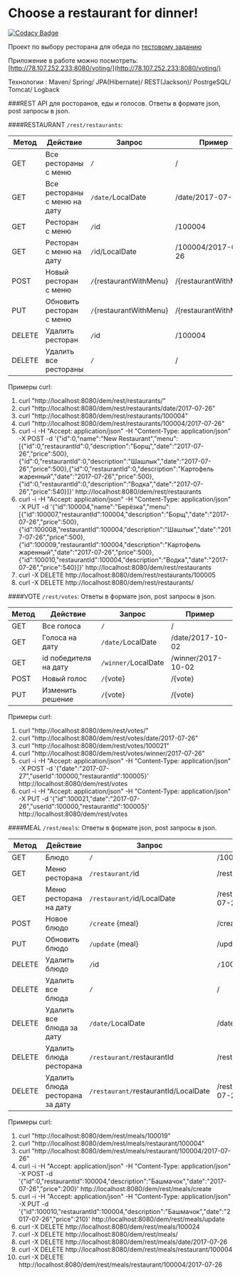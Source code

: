 Choose a restaurant for dinner! 
===============================
[![Codacy Badge](https://api.codacy.com/project/badge/Grade/4b796156bb2c41b3a72548dabed83a43)](https://www.codacy.com/app/dementevay/Choosearestaurant?utm_source=github.com&amp;utm_medium=referral&amp;utm_content=dementevay/Choosearestaurant&amp;utm_campaign=Badge_Grade)

Проект по выбору ресторана для обеда по [тестовому заданию](https://docs.google.com/document/d/1f8QLJ3S2tUH_o_cKcUcuEedt1pttf04LU46tLUb35Os/edit?usp=sharing)

Приложение в работе можно посмотреть: [http://78.107.252.233:8080/voting/](http://78.107.252.233:8080/voting/)

Технологии : Maven/ Spring/ JPA(Hibernate)/ REST(Jackson)/ PostrgeSQL/ Tomcat/ Logback


###REST API для росторанов, еды и голосов.
Ответы в формате json, post запросы в json.

####RESTAURANT `/rest/restaurants`:

Метод | Действие | Запрос | Пример
--- | --- | --- | ---
GET | Все рестораны с меню | `/` | /
GET | Все рестораны с меню на дату | `/date/`LocalDate | /date/2017-07-26
GET | Ресторан с меню | `/`id | /100004
GET | Ресторан с меню на дату | `/`id/LocalDate | /100004/2017-07-26
POST | Новый ресторан с меню | `/`{restaurantWithMenu} | /{restaurantWithMenu}
PUT | Обновить ресторан с меню | `/`{restaurantWithMenu} | /{restaurantWithMenu}
DELETE | Удалить  ресторан | `/`id | /100004
DELETE | Удалить все рестораны | `/` | /

Примеры curl:
1.  curl "http://localhost:8080/dem/rest/restaurants/"
2.  curl "http://localhost:8080/dem/rest/restaurants/date/2017-07-26"  
3.  curl "http://localhost:8080/dem/rest/restaurants/100004"
4.  curl "http://localhost:8080/dem/rest/restaurants/100004/2017-07-26"
5.  curl -i -H "Accept: application/json" -H "Content-Type: application/json" -X POST -d '{"id":0,"name":"New Restaurant","menu":[{"id":0,"restaurantId":0,"description":"Борщ","date":"2017-07-26","price":500},{"id":0,"restaurantId":0,"description":"Шашлык","date":"2017-07-26","price":500},{"id":0,"restaurantId":0,"description":"Картофель жаренный","date":"2017-07-26","price":500},{"id":0,"restaurantId":0,"description":"Водка","date":"2017-07-26","price":540}]}' http://localhost:8080/dem/rest/restaurants
6.  curl -i -H "Accept: application/json" -H "Content-Type: application/json" -X PUT -d '{"id":100004,"name":"Берёзка","menu":[{"id":100007,"restaurantId":100004,"description":"Борщ","date":"2017-07-26","price":500},{"id":100008,"restaurantId":100004,"description":"Шашлык","date":"2017-07-26","price":500},{"id":100009,"restaurantId":100004,"description":"Картофель жаренный","date":"2017-07-26","price":500},{"id":100010,"restaurantId":100004,"description":"Водка","date":"2017-07-26","price":540}]}' http://localhost:8080/dem/rest/restaurants
7.  curl -X DELETE http://localhost:8080/dem/rest/restaurants/100005
8.  curl -X DELETE http://localhost:8080/dem/rest/restaurants/

####VOTE `/rest/votes`:
Ответы в формате json, post запросы в json.

Метод | Действие | Запрос | Пример
--- | --- | --- | ---
GET | Все голоса | `/` | / 
GET | Голоса на дату | `/date/`LocalDate | /date/2017-10-02
GET | id победителя на дату | `/winner/`LocalDate | /winner/2017-10-02
POST | Новый голос | `/`{vote} | /{vote}
PUT | Изменить решение | `/`{vote} | /{vote}

Примеры curl:
1.  curl "http://localhost:8080/dem/rest/votes/"
2.  curl "http://localhost:8080/dem/rest/votes/date/2017-07-26"
3.  curl "http://localhost:8080/dem/rest/votes/100021"
4.  curl "http://localhost:8080/dem/rest/votes/winner/2017-07-26"
5.  curl -i -H "Accept: application/json" -H "Content-Type: application/json" -X POST -d '{"date":"2017-07-27","userId":100000,"restaurantId":100005}' http://localhost:8080/dem/rest/votes
6.  curl -i -H "Accept: application/json" -H "Content-Type: application/json" -X PUT -d '{"id":100021,"date":"2017-07-26","userId":100000,"restaurantId":100005}' http://localhost:8080/dem/rest/votes




####MEAL `/rest/meals`:
Ответы в формате json, post запросы в json.

Метод | Действие | Запрос | Пример
--- | --- | --- | ---
GET | Блюдо | `/` | /100019
GET | Меню ресторана | `/restaurant/`id | /restaurant/100004
GET | Меню ресторана на дату | `/restaurant/`id/LocalDate | /restaurant/100004/2017-07-26
POST | Новое блюдо | `/create` {meal} | /create {meal}
PUT | Обновить блюдо | `/update` {meal} | /update {meal}
DELETE | Удалить  блюдо | `/`id | `/`100024
DELETE | Удалить все блюда | `/` | /
DELETE | Удалить все блюда за дату | `/date/`LocalDate | /date/2017-07-26
DELETE | Удалить блюда ресторана | `/restaurant/`restaurantId | /restaurant/100004
DELETE | Удалить блюда ресторана за дату | `/restaurant/`restaurantId/LocalDate | /restaurant/100004/2017-07-26

Примеры curl:
1.  curl "http://localhost:8080/dem/rest/meals/100019"
2.  curl "http://localhost:8080/dem/rest/meals/restaurant/100004"
3.  curl "http://localhost:8080/dem/rest/meals/restaurant/100004/2017-07-26"
4.  curl -i -H "Accept: application/json" -H "Content-Type: application/json" -X POST -d '{"id":0,"restaurantId":100004,"description":"Башмачок","date":"2017-07-26","price":200}' http://localhost:8080/dem/rest/meals/create
5.  curl -i -H "Accept: application/json" -H "Content-Type: application/json" -X PUT -d '{"id":100010,"restaurantId":100004,"description":"Башмачок","date":"2017-07-26","price":210}' http://localhost:8080/dem/rest/meals/update
6.  curl -X DELETE http://localhost:8080/dem/rest/meals/100024
7.  curl -X DELETE http://localhost:8080/dem/rest/meals/
8.  curl -X DELETE http://localhost:8080/dem/rest/meals/date/2017-07-26
9.  curl -X DELETE http://localhost:8080/dem/rest/meals/restaurant/100004
10.  curl -X DELETE http://localhost:8080/dem/rest/meals/restaurant/100004/2017-07-26



